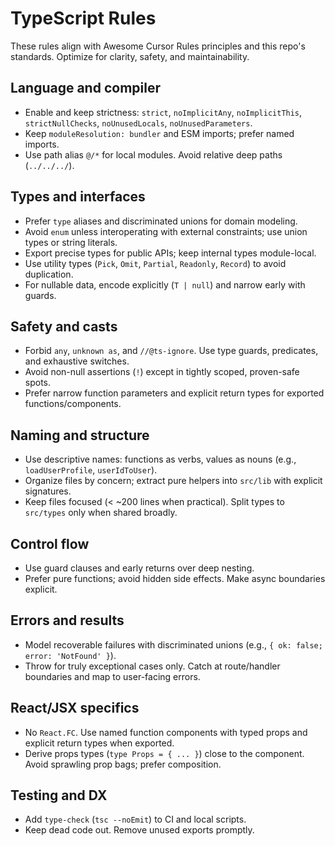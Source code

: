 # TypeScript Rules

These rules align with Awesome Cursor Rules principles and this repo's standards. Optimize for clarity, safety, and maintainability.

## Language and compiler

- Enable and keep strictness: `strict`, `noImplicitAny`, `noImplicitThis`, `strictNullChecks`, `noUnusedLocals`, `noUnusedParameters`.
- Keep `moduleResolution: bundler` and ESM imports; prefer named imports.
- Use path alias `@/*` for local modules. Avoid relative deep paths (`../../../`).

## Types and interfaces

- Prefer `type` aliases and discriminated unions for domain modeling.
- Avoid `enum` unless interoperating with external constraints; use union types or string literals.
- Export precise types for public APIs; keep internal types module-local.
- Use utility types (`Pick`, `Omit`, `Partial`, `Readonly`, `Record`) to avoid duplication.
- For nullable data, encode explicitly (`T | null`) and narrow early with guards.

## Safety and casts

- Forbid `any`, `unknown as`, and `//@ts-ignore`. Use type guards, predicates, and exhaustive switches.
- Avoid non-null assertions (`!`) except in tightly scoped, proven-safe spots.
- Prefer narrow function parameters and explicit return types for exported functions/components.

## Naming and structure

- Use descriptive names: functions as verbs, values as nouns (e.g., `loadUserProfile`, `userIdToUser`).
- Organize files by concern; extract pure helpers into `src/lib` with explicit signatures.
- Keep files focused (< ~200 lines when practical). Split types to `src/types` only when shared broadly.

## Control flow

- Use guard clauses and early returns over deep nesting.
- Prefer pure functions; avoid hidden side effects. Make async boundaries explicit.

## Errors and results

- Model recoverable failures with discriminated unions (e.g., `{ ok: false; error: 'NotFound' }`).
- Throw for truly exceptional cases only. Catch at route/handler boundaries and map to user-facing errors.

## React/JSX specifics

- No `React.FC`. Use named function components with typed props and explicit return types when exported.
- Derive props types (`type Props = { ... }`) close to the component. Avoid sprawling prop bags; prefer composition.

## Testing and DX

- Add `type-check` (`tsc --noEmit`) to CI and local scripts.
- Keep dead code out. Remove unused exports promptly.
